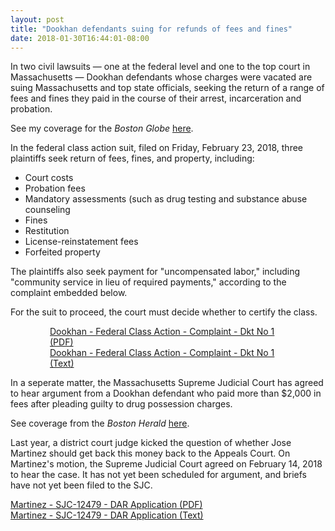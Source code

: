 ```yaml
---
layout: post
title: "Dookhan defendants suing for refunds of fees and fines"
date: 2018-01-30T16:44:01-08:00
---
```


In two civil lawsuits — one at the federal level and one to the top court in Massachusetts — Dookhan defendants whose charges were vacated are suing Massachusetts and top state officials, seeking the return of a range of fees and fines they paid in the course of their arrest, incarceration and probation. 

See my coverage for the *Boston Globe* <a href="https://www.bostonglobe.com/metro/2018/02/23/dookhan-defendants-sue-for-return-probation-fees/AeG1WNKyOzDz5N95rd6gLN/story.html" target="_blank">here</a>. 

In the federal class action suit, filed on Friday, February 23, 2018, three plaintiffs seek return of fees, fines, and property, including: 

 - Court costs
 - Probation fees 
 - Mandatory assessments (such as drug testing and substance abuse counseling
 - Fines
 - Restitution
 - License-reinstatement fees
 - Forfeited property

 The plaintiffs also seek payment for "uncompensated labor," including "community service in lieu of required payments," according to the complaint embedded below. 

For the suit to proceed, the court must decide whether to certify the class. 

<div style="width:75%; margin-right: auto; margin-left: auto">
	<div id="DV-viewer-4390571-Dookhan-Federal-Class-Action-Complaint-Dkt-No-1" class="DC-embed DC-embed-document DV-container"></div><script src="//assets.documentcloud.org/viewer/loader.js"></script><script>  DV.load("https://www.documentcloud.org/documents/4390571-Dookhan-Federal-Class-Action-Complaint-Dkt-No-1.js", {  responsive: true,    height: 500,    sidebar: false,    container: "#DV-viewer-4390571-Dookhan-Federal-Class-Action-Complaint-Dkt-No-1"  });</script><noscript>  <a href="https://assets.documentcloud.org/documents/4390571/Dookhan-Federal-Class-Action-Complaint-Dkt-No-1.pdf">Dookhan - Federal Class Action - Complaint - Dkt No 1 (PDF)</a>  <br />  <a href="https://assets.documentcloud.org/documents/4390571/Dookhan-Federal-Class-Action-Complaint-Dkt-No-1.txt">Dookhan - Federal Class Action - Complaint - Dkt No 1 (Text)</a></noscript>
</div>

In a seperate matter, the Massachusetts Supreme Judicial Court has agreed to hear argument from a Dookhan defendant who paid more than $2,000 in fees after pleading guilty to drug possession charges. 

See coverage from the *Boston Herald* <a href="http://www.bostonherald.com/news/local_coverage/2018/02/drug_lab_scandal_sjc_to_decide_if_defendants_get_money_back" target="_blank">here</a>. 

Last year, a district court judge kicked the question of whether Jose Martinez should get back this money back to the Appeals Court. On Martinez's motion, the Supreme Judicial Court agreed on February 14, 2018 to hear the case. It has not yet been scheduled for argument, and briefs have not yet been filed to the SJC. 

<div id="DV-viewer-4390590-Martinez-SJC-12479-DAR-Application" class="DC-embed DC-embed-document DV-container"></div><script src="//assets.documentcloud.org/viewer/loader.js"></script><script>  DV.load("https://www.documentcloud.org/documents/4390590-Martinez-SJC-12479-DAR-Application.js", {  responsive: true,    height: 500,    sidebar: false,    container: "#DV-viewer-4390590-Martinez-SJC-12479-DAR-Application"  });</script><noscript>  <a href="https://assets.documentcloud.org/documents/4390590/Martinez-SJC-12479-DAR-Application.pdf">Martinez - SJC-12479 - DAR Application (PDF)</a>  <br />  <a href="https://assets.documentcloud.org/documents/4390590/Martinez-SJC-12479-DAR-Application.txt">Martinez - SJC-12479 - DAR Application (Text)</a></noscript>